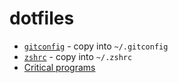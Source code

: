 # dotfiles

- [`gitconfig`](./gitconfig) - copy into `~/.gitconfig`
- [`zshrc`](./zshrc) - copy into `~/.zshrc`
- [Critical programs](./PROGRAMS.md)